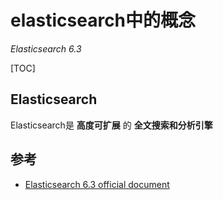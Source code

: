 # elasticsearch中的概念

*Elasticsearch 6.3*

[TOC]

## Elasticsearch

Elasticsearch是 **高度可扩展** 的 **全文搜索和分析引擎**

## 参考

- [Elasticsearch 6.3 official document](https://www.elastic.co/guide/en/elasticsearch/reference/6.4/index.html)

